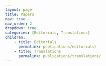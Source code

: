 ```yaml
---
layout: page
title: Papers
nav: true
nav_order: 2
dropdown: true
categories: [Editorials, Translations]
children:
    - title: Editorials
      permalink: publications/editorials/
    - title: Translations
      permalink: publications/translations/
---
```

